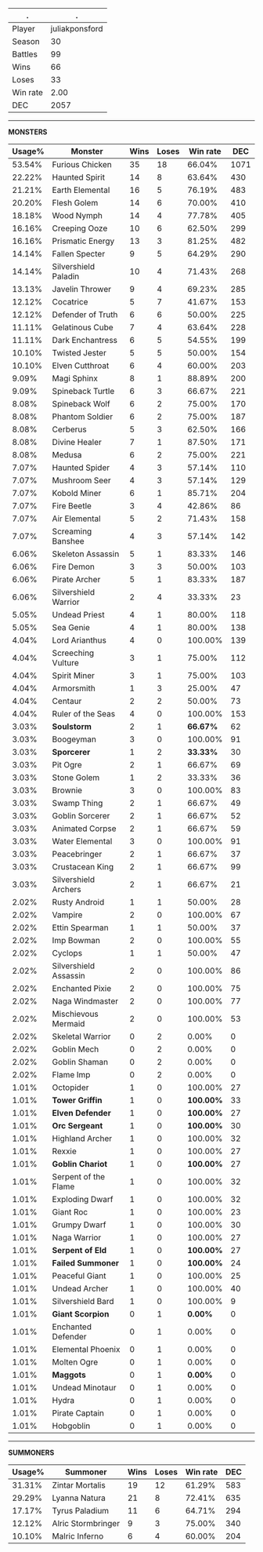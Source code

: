 .|.
|-|-
Player|juliakponsford
Season|30
Battles|99
Wins|66
Loses|33
Win rate|2.00
DEC|2057

---
**MONSTERS**

Usage%|Monster|Wins|Loses|Win rate|DEC|
-|-|-|-|-|-|
53.54%|Furious Chicken|35|18|66.04%|1071|
22.22%|Haunted Spirit|14|8|63.64%|430|
21.21%|Earth Elemental|16|5|76.19%|483|
20.20%|Flesh Golem|14|6|70.00%|410|
18.18%|Wood Nymph|14|4|77.78%|405|
16.16%|Creeping Ooze|10|6|62.50%|299|
16.16%|Prismatic Energy|13|3|81.25%|482|
14.14%|Fallen Specter|9|5|64.29%|290|
14.14%|Silvershield Paladin|10|4|71.43%|268|
13.13%|Javelin Thrower|9|4|69.23%|285|
12.12%|Cocatrice|5|7|41.67%|153|
12.12%|Defender of Truth|6|6|50.00%|225|
11.11%|Gelatinous Cube|7|4|63.64%|228|
11.11%|Dark Enchantress|6|5|54.55%|199|
10.10%|Twisted Jester|5|5|50.00%|154|
10.10%|Elven Cutthroat|6|4|60.00%|203|
9.09%|Magi Sphinx|8|1|88.89%|200|
9.09%|Spineback Turtle|6|3|66.67%|221|
8.08%|Spineback Wolf|6|2|75.00%|170|
8.08%|Phantom Soldier|6|2|75.00%|187|
8.08%|Cerberus|5|3|62.50%|166|
8.08%|Divine Healer|7|1|87.50%|171|
8.08%|Medusa|6|2|75.00%|221|
7.07%|Haunted Spider|4|3|57.14%|110|
7.07%|Mushroom Seer|4|3|57.14%|129|
7.07%|Kobold Miner|6|1|85.71%|204|
7.07%|Fire Beetle|3|4|42.86%|86|
7.07%|Air Elemental|5|2|71.43%|158|
7.07%|Screaming Banshee|4|3|57.14%|142|
6.06%|Skeleton Assassin|5|1|83.33%|146|
6.06%|Fire Demon|3|3|50.00%|103|
6.06%|Pirate Archer|5|1|83.33%|187|
6.06%|Silvershield Warrior|2|4|33.33%|23|
5.05%|Undead Priest|4|1|80.00%|118|
5.05%|Sea Genie|4|1|80.00%|138|
4.04%|Lord Arianthus|4|0|100.00%|139|
4.04%|Screeching Vulture|3|1|75.00%|112|
4.04%|Spirit Miner|3|1|75.00%|103|
4.04%|Armorsmith|1|3|25.00%|47|
4.04%|Centaur|2|2|50.00%|73|
4.04%|Ruler of the Seas|4|0|100.00%|153|
3.03%|**Soulstorm**|2|1|**66.67%**|62|
3.03%|Boogeyman|3|0|100.00%|91|
3.03%|**Sporcerer**|1|2|**33.33%**|30|
3.03%|Pit Ogre|2|1|66.67%|69|
3.03%|Stone Golem|1|2|33.33%|36|
3.03%|Brownie|3|0|100.00%|83|
3.03%|Swamp Thing|2|1|66.67%|49|
3.03%|Goblin Sorcerer|2|1|66.67%|52|
3.03%|Animated Corpse|2|1|66.67%|59|
3.03%|Water Elemental|3|0|100.00%|91|
3.03%|Peacebringer|2|1|66.67%|37|
3.03%|Crustacean King|2|1|66.67%|99|
3.03%|Silvershield Archers|2|1|66.67%|21|
2.02%|Rusty Android|1|1|50.00%|28|
2.02%|Vampire|2|0|100.00%|67|
2.02%|Ettin Spearman|1|1|50.00%|37|
2.02%|Imp Bowman|2|0|100.00%|55|
2.02%|Cyclops|1|1|50.00%|47|
2.02%|Silvershield Assassin|2|0|100.00%|86|
2.02%|Enchanted Pixie|2|0|100.00%|75|
2.02%|Naga Windmaster|2|0|100.00%|77|
2.02%|Mischievous Mermaid|2|0|100.00%|53|
2.02%|Skeletal Warrior|0|2|0.00%|0|
2.02%|Goblin Mech|0|2|0.00%|0|
2.02%|Goblin Shaman|0|2|0.00%|0|
2.02%|Flame Imp|0|2|0.00%|0|
1.01%|Octopider|1|0|100.00%|27|
1.01%|**Tower Griffin**|1|0|**100.00%**|33|
1.01%|**Elven Defender**|1|0|**100.00%**|27|
1.01%|**Orc Sergeant**|1|0|**100.00%**|30|
1.01%|Highland Archer|1|0|100.00%|32|
1.01%|Rexxie|1|0|100.00%|27|
1.01%|**Goblin Chariot**|1|0|**100.00%**|27|
1.01%|Serpent of the Flame|1|0|100.00%|32|
1.01%|Exploding Dwarf|1|0|100.00%|32|
1.01%|Giant Roc|1|0|100.00%|23|
1.01%|Grumpy Dwarf|1|0|100.00%|30|
1.01%|Naga Warrior|1|0|100.00%|27|
1.01%|**Serpent of Eld**|1|0|**100.00%**|27|
1.01%|**Failed Summoner**|1|0|**100.00%**|24|
1.01%|Peaceful Giant|1|0|100.00%|25|
1.01%|Undead Archer|1|0|100.00%|40|
1.01%|Silvershield Bard|1|0|100.00%|9|
1.01%|**Giant Scorpion**|0|1|**0.00%**|0|
1.01%|Enchanted Defender|0|1|0.00%|0|
1.01%|Elemental Phoenix|0|1|0.00%|0|
1.01%|Molten Ogre|0|1|0.00%|0|
1.01%|**Maggots**|0|1|**0.00%**|0|
1.01%|Undead Minotaur|0|1|0.00%|0|
1.01%|Hydra|0|1|0.00%|0|
1.01%|Pirate Captain|0|1|0.00%|0|
1.01%|Hobgoblin|0|1|0.00%|0|

---
**SUMMONERS**

Usage%|Summoner|Wins|Loses|Win rate|DEC|
-|-|-|-|-|-|
31.31%|Zintar Mortalis|19|12|61.29%|583|
29.29%|Lyanna Natura|21|8|72.41%|635|
17.17%|Tyrus Paladium|11|6|64.71%|294|
12.12%|Alric Stormbringer|9|3|75.00%|340|
10.10%|Malric Inferno|6|4|60.00%|204|
